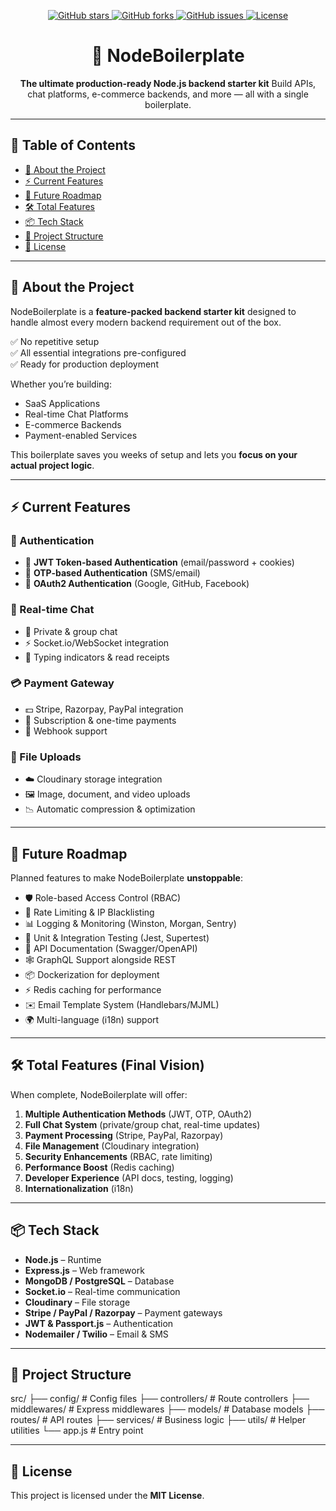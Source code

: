 <!-- Badges Section -->
<p align="center">
  <a href="https://github.com/yourusername/NodeBoilerplate/stargazers">
    <img src="https://img.shields.io/github/stars/yourusername/NodeBoilerplate?style=for-the-badge&color=yellow" alt="GitHub stars">
  </a>
  <a href="https://github.com/yourusername/NodeBoilerplate/network/members">
    <img src="https://img.shields.io/github/forks/yourusername/NodeBoilerplate?style=for-the-badge&color=blue" alt="GitHub forks">
  </a>
  <a href="https://github.com/yourusername/NodeBoilerplate/issues">
    <img src="https://img.shields.io/github/issues/yourusername/NodeBoilerplate?style=for-the-badge&color=red" alt="GitHub issues">
  </a>
  <a href="https://github.com/yourusername/NodeBoilerplate/blob/main/LICENSE">
    <img src="https://img.shields.io/github/license/yourusername/NodeBoilerplate?style=for-the-badge&color=green" alt="License">
  </a>
</p>

<h1 align="center">🚀 NodeBoilerplate</h1>
<p align="center">
  <b>The ultimate production-ready Node.js backend starter kit</b>  
  Build APIs, chat platforms, e-commerce backends, and more — all with a single boilerplate.
</p>

---

## 📑 Table of Contents
- [📖 About the Project](#-about-the-project)
- [⚡ Current Features](#-current-features)
- [🔮 Future Roadmap](#-future-roadmap)
- [🛠 Total Features](#-total-features)
- [📦 Tech Stack](#-tech-stack)
- [📂 Project Structure](#-project-structure)
- [📜 License](#-license)

---

## 📖 About the Project
NodeBoilerplate is a **feature-packed backend starter kit** designed to handle almost every modern backend requirement out of the box.

✅ No repetitive setup  
✅ All essential integrations pre-configured  
✅ Ready for production deployment

Whether you’re building:
- SaaS Applications
- Real-time Chat Platforms
- E-commerce Backends
- Payment-enabled Services

This boilerplate saves you weeks of setup and lets you **focus on your actual project logic**.

---

## ⚡ Current Features

### 🔑 Authentication
- 🔹 **JWT Token-based Authentication** (email/password + cookies)  
- 🔹 **OTP-based Authentication** (SMS/email)  
- 🔹 **OAuth2 Authentication** (Google, GitHub, Facebook)

### 💬 Real-time Chat
- 💬 Private & group chat  
- ⚡ Socket.io/WebSocket integration  
- 👀 Typing indicators & read receipts  

### 💳 Payment Gateway
- 💵 Stripe, Razorpay, PayPal integration  
- 🛒 Subscription & one-time payments  
- 🔄 Webhook support  

### 📂 File Uploads
- ☁️ Cloudinary storage integration  
- 🖼 Image, document, and video uploads  
- 📉 Automatic compression & optimization  

---

## 🔮 Future Roadmap
Planned features to make NodeBoilerplate **unstoppable**:
- 🛡 Role-based Access Control (RBAC)  
- 🚫 Rate Limiting & IP Blacklisting  
- 📊 Logging & Monitoring (Winston, Morgan, Sentry)  
- 🧪 Unit & Integration Testing (Jest, Supertest)  
- 📜 API Documentation (Swagger/OpenAPI)  
- 🕸 GraphQL Support alongside REST  
- 📦 Dockerization for deployment  
- ⚡ Redis caching for performance  
- ✉️ Email Template System (Handlebars/MJML)  
- 🌍 Multi-language (i18n) support  

---

## 🛠 Total Features (Final Vision)
When complete, NodeBoilerplate will offer:
1. **Multiple Authentication Methods** (JWT, OTP, OAuth2)  
2. **Full Chat System** (private/group chat, real-time updates)  
3. **Payment Processing** (Stripe, PayPal, Razorpay)  
4. **File Management** (Cloudinary integration)  
5. **Security Enhancements** (RBAC, rate limiting)  
6. **Performance Boost** (Redis caching)  
7. **Developer Experience** (API docs, testing, logging)  
8. **Internationalization** (i18n)  

---

## 📦 Tech Stack
- **Node.js** – Runtime  
- **Express.js** – Web framework  
- **MongoDB / PostgreSQL** – Database  
- **Socket.io** – Real-time communication  
- **Cloudinary** – File storage  
- **Stripe / PayPal / Razorpay** – Payment gateways  
- **JWT & Passport.js** – Authentication  
- **Nodemailer / Twilio** – Email & SMS  

---

## 📂 Project Structure


src/
├── config/ # Config files
├── controllers/ # Route controllers
├── middlewares/ # Express middlewares
├── models/ # Database models
├── routes/ # API routes
├── services/ # Business logic
├── utils/ # Helper utilities
└── app.js # Entry point




---

## 📜 License
This project is licensed under the **MIT License**.

